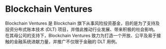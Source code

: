 # Blockchain Ventures

Blockchain Ventures 是 Blockchain 旗下从事风险投资基金，目的是为了支持及投资分布式账本技术 (DLT) 项目，并借此推动行业发展、带来积极的社会影响。在其母公司的支持下，Blockchain Ventures 致力为打造一个开放、公平及易于接触的金融系统进献力量，并推广不仅限于金融的 DLT 用例。

